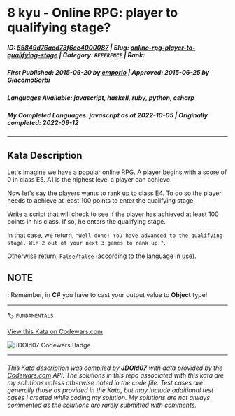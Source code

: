 # 8 kyu - Online RPG: player to qualifying stage?

##### **ID**: [55849d76acd73f6cc4000087](https://www.codewars.com/kata/55849d76acd73f6cc4000087) | **Slug**: [online-rpg-player-to-qualifying-stage](https://www.codewars.com/kata/55849d76acd73f6cc4000087) | **Category**: `REFERENCE` | **Rank**: <span style="color:white">8 kyu</span>

##### **First Published**: 2015-06-20 ***by*** [emporio](https://www.codewars.com/users/emporio) | **Approved**: 2015-06-25 ***by*** [GiacomoSorbi](https://www.codewars.com/users/GiacomoSorbi)

##### **Languages Available**: javascript, haskell, ruby, python, csharp

##### **My Completed Languages**: javascript ***as at*** 2022-10-05 | **Originally completed**: 2022-09-12

---

## Kata Description


Let's imagine we have a popular online RPG. A player begins with a score of 0 in class E5. A1 is the highest level a player can achieve.



Now let's say the players wants to rank up to class E4. To do so the player needs to achieve at least 100 points to enter the qualifying stage.



Write a script that will check to see if the player has achieved at least 100 points in his class. If so, he enters the qualifying stage. 



In that case, we return, ```"Well done! You have advanced to the qualifying stage. Win 2 out of your next 3 games to rank up."```.



Otherwise return, ```False/false``` (according to the language in use).



<h2>NOTE</h1>:  Remember, in <b>C#</b> you have to cast your output value to <b>Object</b> type!

---


🏷 `FUNDAMENTALS`


[View this Kata on Codewars.com](https://www.codewars.com/kata/55849d76acd73f6cc4000087)

![](https://www.codewars.com/users/jdold07/badges/large "JDOld07 Codewars Badge")

---

###### *This Kata description was compiled by [**JDOld07**](https://tpstech.dev) with data provided by the [Codewars.com](https://www.codewars.com) API.  The solutions in this repo associated with this kata are my solutions unless otherwise noted in the code file.  Test cases are generally those as provided in the Kata, but may include additional test cases I created while coding my solution.  My solutions are not always commented as the solutions are rarely submitted with comments.*
